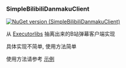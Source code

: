 ### SimpleBilibiliDanmakuClient
[![NuGet version (SimpleBilibiliDanmakuClient)](https://img.shields.io/nuget/v/SimpleBilibiliDanmakuClient.svg?style=flat)](https://www.nuget.org/packages/SimpleBilibiliDanmakuClient/)  

从 [Executorlibs](https://github.com/Executor-Cheng/Executorlibs) 抽离出来的B站弹幕客户端实现

具体实现不简单, 使用方法简单

使用方法请参考 [示例](https://github.com/Executor-Cheng/SimpleBilibiliDanmakuClient/blob/master/src/SimpleBilibiliDanmakuClient.Example/Program.cs)

